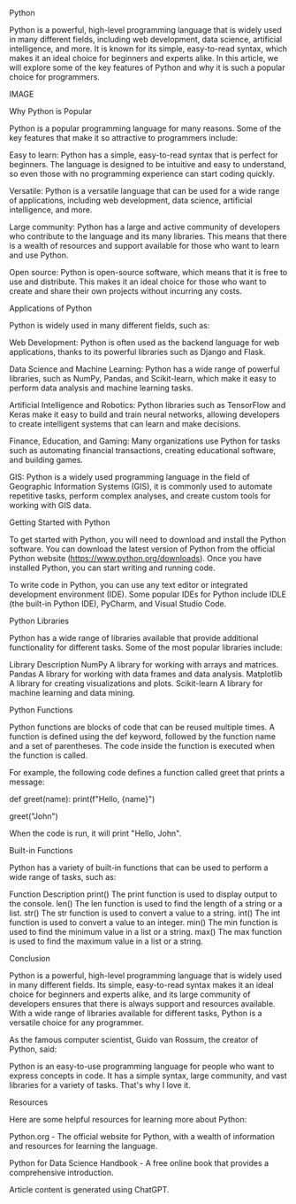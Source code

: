 Python

Python is a powerful, high-level programming language that is widely used in many different fields, including web development, data science, artificial intelligence, and more. It is known for its simple, easy-to-read syntax, which makes it an ideal choice for beginners and experts alike. In this article, we will explore some of the key features of Python and why it is such a popular choice for programmers.

IMAGE

Why Python is Popular

Python is a popular programming language for many reasons. Some of the key features that make it so attractive to programmers include:

Easy to learn: Python has a simple, easy-to-read syntax that is perfect for beginners. The language is designed to be intuitive and easy to understand, so even those with no programming experience can start coding quickly.

Versatile: Python is a versatile language that can be used for a wide range of applications, including web development, data science, artificial intelligence, and more.

Large community: Python has a large and active community of developers who contribute to the language and its many libraries. This means that there is a wealth of resources and support available for those who want to learn and use Python.

Open source: Python is open-source software, which means that it is free to use and distribute. This makes it an ideal choice for those who want to create and share their own projects without incurring any costs.

Applications of Python

Python is widely used in many different fields, such as:

Web Development: Python is often used as the backend language for web applications, thanks to its powerful libraries such as Django and Flask.

Data Science and Machine Learning: Python has a wide range of powerful libraries, such as NumPy, Pandas, and Scikit-learn, which make it easy to perform data analysis and machine learning tasks.

Artificial Intelligence and Robotics: Python libraries such as TensorFlow and Keras make it easy to build and train neural networks, allowing developers to create intelligent systems that can learn and make decisions.

Finance, Education, and Gaming: Many organizations use Python for tasks such as automating financial transactions, creating educational software, and building games.

GIS: Python is a widely used programming language in the field of Geographic Information Systems (GIS), it is commonly used to automate repetitive tasks, perform complex analyses, and create custom tools for working with GIS data.

Getting Started with Python

To get started with Python, you will need to download and install the Python software. You can download the latest version of Python from the official Python website (https://www.python.org/downloads). Once you have installed Python, you can start writing and running code.

To write code in Python, you can use any text editor or integrated development environment (IDE). Some popular IDEs for Python include IDLE (the built-in Python IDE), PyCharm, and Visual Studio Code.

Python Libraries

Python has a wide range of libraries available that provide additional functionality for different tasks. Some of the most popular libraries include:

Library Description
NumPy A library for working with arrays and matrices.
Pandas A library for working with data frames and data analysis.
Matplotlib A library for creating visualizations and plots.
Scikit-learn A library for machine learning and data mining.

Python Functions

Python functions are blocks of code that can be reused multiple times. A function is defined using the def keyword, followed by the function name and a set of parentheses. The code inside the function is executed when the function is called.

For example, the following code defines a function called greet that prints a message:

def greet(name):
    print(f"Hello, {name}")

greet("John")

When the code is run, it will print "Hello, John".

Built-in Functions

Python has a variety of built-in functions that can be used to perform a wide range of tasks, such as:

Function Description
print() The print function is used to display output to the console.
len() The len function is used to find the length of a string or a list.
str() The str function is used to convert a value to a string.
int() The int function is used to convert a value to an integer.
min() The min function is used to find the minimum value in a list or a string.
max() The max function is used to find the maximum value in a list or a string.

Conclusion

Python is a powerful, high-level programming language that is widely used in many different fields. Its simple, easy-to-read syntax makes it an ideal choice for beginners and experts alike, and its large community of developers ensures that there is always support and resources available. With a wide range of libraries available for different tasks, Python is a versatile choice for any programmer.

As the famous computer scientist, Guido van Rossum, the creator of Python, said:

Python is an easy-to-use programming language for people who want to express concepts in code. It has a simple syntax, large community, and vast libraries for a variety of tasks. That's why I love it.

Resources

Here are some helpful resources for learning more about Python:

Python.org - The official website for Python, with a wealth of information and resources for learning the language.

Python for Data Science Handbook - A free online book that provides a comprehensive introduction.

Article content is generated using ChatGPT.